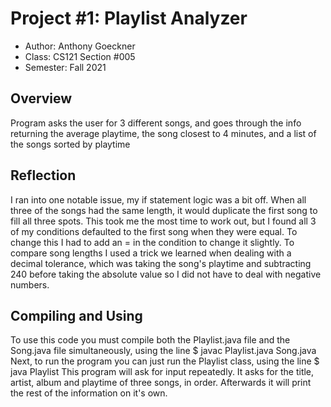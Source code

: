 # Project #1: Playlist Analyzer

* Author: Anthony Goeckner
* Class: CS121 Section #005
* Semester: Fall 2021

## Overview

Program asks the user for 3 different songs, and goes through the info returning the average playtime, the song closest to 4 minutes, and a list of the songs sorted by playtime

## Reflection

I ran into one notable issue, my if statement logic was a bit off. When all three of the songs had the same length, it would duplicate the first song to fill all three spots. This took me the most time to work out, but I found all 3 of my conditions defaulted to the first song when they were equal. To change this I had to add an = in the condition to change it slightly.
To compare song lengths I used a trick we learned when dealing with a decimal tolerance, which was taking the song's playtime and subtracting 240 before taking the absolute value so I did not have to deal with negative numbers.

## Compiling and Using

To use this code you must compile both the Playlist.java file and the Song.java file simultaneously, using the line 
$ javac Playlist.java Song.java
Next, to run the program you can just run the Playlist class, using the line
$ java Playlist
This program will ask for input repeatedly. It asks for the title, artist, album and playtime of three songs, in order. Afterwards it will print the rest of the information on it's own.